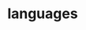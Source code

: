 ---
layout: page
title: languages
nav: true
dropdown: true
children: 
    - title: python
      permalink: /python/
    - title: divider
    - title: swift
      permalink: /swift/
---